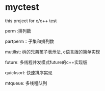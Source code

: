 # myctest

this project for c/c++ test

perm :排列数

partperm：子集和排列数

mutilist: 树的兄弟孩子表示法, c语言版的简单实现

future: 多线程并发模式future的c++实现版

quicksort: 快速排序实现

mtqueue: 多线程队列


